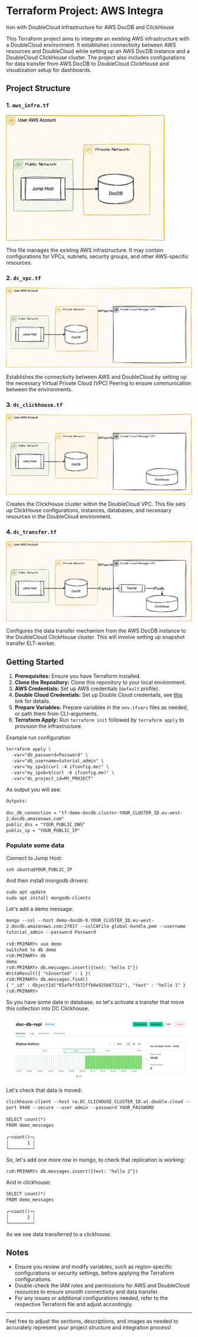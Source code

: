 # Terraform Project: AWS Integra
tion with DoubleCloud Infrastructure for AWS DocDB and ClickHouse

This Terraform project aims to integrate an existing AWS infrastructure with a DoubleCloud environment. It establishes connectivity between AWS resources and DoubleCloud while setting up an AWS DocDB instance and a DoubleCloud ClickHouse cluster. The project also includes configurations for data transfer from AWS DocDB to DoubleCloud ClickHouse and visualization setup for dashboards.

## Project Structure

### 1. `aws_infra.tf`
![AWS Infrastructure](./aws_infra.png)

This file manages the existing AWS infrastructure. It may contain configurations for VPCs, subnets, security groups, and other AWS-specific resources.

### 2. `dc_vpc.tf`
![DoubleCloud VPC](./dc_vpc.png)

Establishes the connectivity between AWS and DoubleCloud by setting up the necessary Virtual Private Cloud (VPC) Peering to ensure communication between the environments.

### 3. `dc_clickhouse.tf`
![DoubleCloud ClickHouse Cluster](./dc_clickhouse.png)

Creates the ClickHouse cluster within the DoubleCloud VPC. This file sets up ClickHouse configurations, instances, databases, and necessary resources in the DoubleCloud environment.

### 4. `dc_transfer.tf`
![Data Transfer Configuration](./dc_transfer.png)

Configures the data transfer mechanism from the AWS DocDB instance to the DoubleCloud ClickHouse cluster. This will involve setting up snapshot transfer ELT-worker.

## Getting Started

1. **Prerequisites:** Ensure you have Terraform installed.
2. **Clone the Repository:** Clone this repository to your local environment.
3. **AWS Credentials:** Set up AWS credentials (`default` profile).
4. **Double Cloud Credentials:** Set up Double Cloud credentails, see [this]( https://double.cloud/docs/en/public-api/tutorials/transfer-api-quickstart) link for details.
4. **Prepare Variables:** Prepare variables in the `env.tfvars` files as needed, or path them from CLI-arguments.
5. **Terraform Apply:** Run `terraform init` followed by `terraform apply` to provision the infrastructure.

Example run configuration
```shell
terraform apply \
  -var="db_password=Password" \
  -var="db_username=tutorial_admin" \
  -var="my_ip=$(curl -4 ifconfig.me)" \
  -var="my_ipv6=$(curl -6 ifconfig.me)" \
  -var="dc_project_id=MY_PROJECT"
```

As output you will see:

```hcl
Outputs:

doc_db_connection = "tf-demo-docdb.cluster-YOUR_CLUSTER_ID.eu-west-2.docdb.amazonaws.com"
public_dns = "YOUR_PUBLIC_DNS"
public_ip = "YOUR_PUBLIC_IP"
```

### Populate some data

Connect to Jump Host:
```shell
ssh ubuntu@YOUR_PUBLIC_IP
```

And then install mongodb drivers:
```shell
sudo apt update
sudo apt install mongodb-clients

```

Let's add a demo message:

```shell
mongo --ssl --host demo-docdb-0.YOUR_CLUSTER_ID.eu-west-2.docdb.amazonaws.com:27017 --sslCAFile global-bundle.pem --username tutorial_admin --password Password

rs0:PRIMARY> use demo
switched to db demo
rs0:PRIMARY> db
demo
rs0:PRIMARY> db.messages.insert({text: "hello 1"})
WriteResult({ "nInserted" : 1 })
rs0:PRIMARY> db.messages.find()
{ "_id" : ObjectId("65afbff572ffb0e925667312"), "text" : "hello 1" }
rs0:PRIMARY> 
```

So you have some data in database, so let's activate a transfer that move this collection into DC Clickhouse.

![img_1.png](assets/doc_db_repl_transfer.png)

Let's check that data is moved:

```shell
clickhouse-client --host rw.DC_CLICHOUSE_CLUSTER_ID.at.double.cloud --port 9440 --secure --user admin --password YOUR_PASSWORD

SELECT count(*)
FROM demo_messages

┌─count()─┐
│       1 │
└─────────┘
```

So, let's add one more row in mongo, to check that replication is working:

```shell
rs0:PRIMARY> db.messages.insert({text: "hello 2"})
```

And in clickhouse:

```shell
SELECT count(*)
FROM demo_messages

┌─count()─┐
│       2 │
└─────────┘
```

As we see data transferred to a clickhouse.


## Notes

- Ensure you review and modify variables, such as region-specific configurations or security settings, before applying the Terraform configurations.
- Double-check the IAM roles and permissions for AWS and DoubleCloud resources to ensure smooth connectivity and data transfer.
- For any issues or additional configurations needed, refer to the respective Terraform file and adjust accordingly.

---

Feel free to adjust the sections, descriptions, and images as needed to accurately represent your project structure and integration process!
